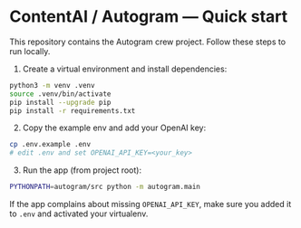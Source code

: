 # ContentAI / Autogram — Quick start

This repository contains the Autogram crew project. Follow these steps to run locally.

1. Create a virtual environment and install dependencies:

```bash
python3 -m venv .venv
source .venv/bin/activate
pip install --upgrade pip
pip install -r requirements.txt
```

2. Copy the example env and add your OpenAI key:

```bash
cp .env.example .env
# edit .env and set OPENAI_API_KEY=<your_key>
```

3. Run the app (from project root):

```bash
PYTHONPATH=autogram/src python -m autogram.main
```

If the app complains about missing `OPENAI_API_KEY`, make sure you added it to `.env` and activated your virtualenv.
